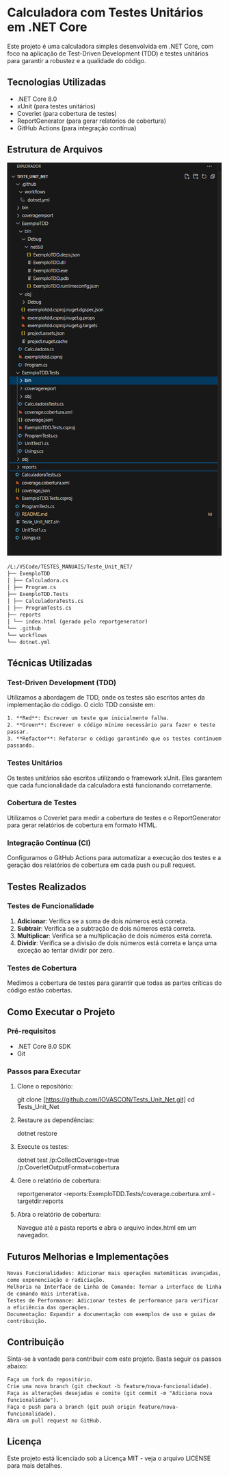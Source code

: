 # Calculadora com Testes Unitários em .NET Core

Este projeto é uma calculadora simples desenvolvida em .NET Core, com foco na aplicação de Test-Driven Development (TDD) e testes unitários para garantir a robustez e a qualidade do código.

## Tecnologias Utilizadas

- .NET Core 8.0
- xUnit (para testes unitários)
- Coverlet (para cobertura de testes)
- ReportGenerator (para gerar relatórios de cobertura)
- GitHub Actions (para integração contínua)

## Estrutura de Arquivos

![Estrutura do Projeto](reports/Estrutura.PNG)

    /L:/VSCode/TESTES_MANUAIS/Teste_Unit_NET/
    ├── ExemploTDD
    │ ├── Calculadora.cs
    │ ├── Program.cs
    ├── ExemploTDD.Tests
    │ ├── CalculadoraTests.cs
    │ ├── ProgramTests.cs
    ├── reports
    │ └── index.html (gerado pelo reportgenerator)
    └── .github
    └── workflows
    └── dotnet.yml

## Técnicas Utilizadas

### Test-Driven Development (TDD)

Utilizamos a abordagem de TDD, onde os testes são escritos antes da implementação do código. O ciclo TDD consiste em:

    1. **Red**: Escrever um teste que inicialmente falha.
    2. **Green**: Escrever o código mínimo necessário para fazer o teste passar.
    3. **Refactor**: Refatorar o código garantindo que os testes continuem passando.

### Testes Unitários

Os testes unitários são escritos utilizando o framework xUnit. Eles garantem que cada funcionalidade da calculadora está funcionando corretamente.

### Cobertura de Testes

Utilizamos o Coverlet para medir a cobertura de testes e o ReportGenerator para gerar relatórios de cobertura em formato HTML.

### Integração Contínua (CI)

Configuramos o GitHub Actions para automatizar a execução dos testes e a geração dos relatórios de cobertura em cada push ou pull request.

## Testes Realizados

### Testes de Funcionalidade

1. **Adicionar**: Verifica se a soma de dois números está correta.
2. **Subtrair**: Verifica se a subtração de dois números está correta.
3. **Multiplicar**: Verifica se a multiplicação de dois números está correta.
4. **Dividir**: Verifica se a divisão de dois números está correta e lança uma exceção ao tentar dividir por zero.

### Testes de Cobertura

Medimos a cobertura de testes para garantir que todas as partes críticas do código estão cobertas.

## Como Executar o Projeto

### Pré-requisitos

- .NET Core 8.0 SDK
- Git

### Passos para Executar

1. Clone o repositório:

   git clone [https://github.com/IOVASCON/Tests_Unit_Net.git]
   cd Tests_Unit_Net

2. Restaure as dependências:

    dotnet restore

3. Execute os testes:

    dotnet test /p:CollectCoverage=true /p:CoverletOutputFormat=cobertura

4. Gere o relatório de cobertura:

    reportgenerator -reports:ExemploTDD.Tests/coverage.cobertura.xml -targetdir:reports

5. Abra o relatório de cobertura:

    Navegue até a pasta reports e abra o arquivo index.html em um navegador.

## Futuros Melhorias e Implementações

    Novas Funcionalidades: Adicionar mais operações matemáticas avançadas, como exponenciação e radiciação.
    Melhoria na Interface de Linha de Comando: Tornar a interface de linha de comando mais interativa.
    Testes de Performance: Adicionar testes de performance para verificar a eficiência das operações.
    Documentação: Expandir a documentação com exemplos de uso e guias de contribuição.

## Contribuição

Sinta-se à vontade para contribuir com este projeto. Basta seguir os passos abaixo:

    Faça um fork do repositório.
    Crie uma nova branch (git checkout -b feature/nova-funcionalidade).
    Faça as alterações desejadas e comite (git commit -m "Adiciona nova funcionalidade").
    Faça o push para a branch (git push origin feature/nova-funcionalidade).
    Abra um pull request no GitHub.

## Licença

Este projeto está licenciado sob a Licença MIT - veja o arquivo LICENSE para mais detalhes.
